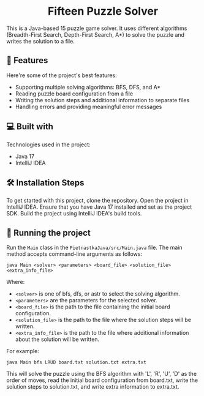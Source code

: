 <h1 align="center" id="title">Fifteen Puzzle Solver</h1>

<p id="description">This is a Java-based 15 puzzle game solver. It uses different algorithms (Breadth-First Search, Depth-First Search, A*) to solve the puzzle and writes the solution to a file.
</p>    

<h2>🧐 Features</h2>

Here're some of the project's best features:

* Supporting multiple solving algorithms: BFS, DFS, and A*
* Reading puzzle board configuration from a file
* Writing the solution steps and additional information to separate files
* Handling errors and providing meaningful error messages

<h2>💻 Built with</h2>

Technologies used in the project:

* Java 17
* IntelliJ IDEA

<h2>🛠️ Installation Steps</h2>

To get started with this project, clone the repository.
Open the project in IntelliJ IDEA.
Ensure that you have Java 17 installed and set as the project SDK.
Build the project using IntelliJ IDEA's build tools.

<h2>🚀 Running the project</h2>

Run the ```Main``` class in the ```PietnastkaJava/src/Main.java``` file. The main method accepts command-line arguments as follows:

```
java Main <solver> <parameters> <board_file> <solution_file> <extra_info_file>
```

Where:
* ```<solver>``` is one of bfs, dfs, or astr to select the solving algorithm.
* ```<parameters>``` are the parameters for the selected solver.
* ```<board_file>``` is the path to the file containing the initial board configuration.
* ```<solution_file>``` is the path to the file where the solution steps will be written.
* ```<extra_info_file>``` is the path to the file where additional information about the solution will be written.

For example:
```
java Main bfs LRUD board.txt solution.txt extra.txt
```
This will solve the puzzle using the BFS algorithm with 'L', 'R', 'U', 'D' as the order of moves, read the initial board configuration from board.txt, write the solution steps to solution.txt, and write extra information to extra.txt.
